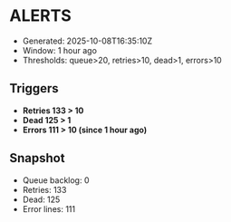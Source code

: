 # ALERTS

- Generated: 2025-10-08T16:35:10Z
- Window: 1 hour ago
- Thresholds: queue>20, retries>10, dead>1, errors>10

## Triggers
- **Retries 133 > 10**
- **Dead 125 > 1**
- **Errors 111 > 10 (since 1 hour ago)**

## Snapshot
- Queue backlog: 0
- Retries: 133
- Dead: 125
- Error lines: 111

